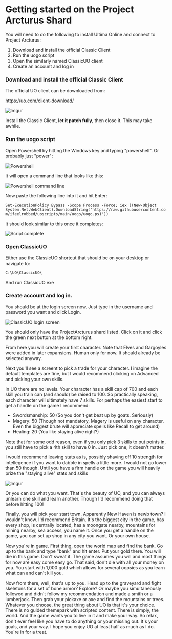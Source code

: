# Getting started on the Project Arcturus Shard

You will need to do the following to install Ultima Online and connect to Project Arcturus:
1. Download and install the official Classic Client
2. Run the uogo script
3. Open the similarly named ClassicUO client
4. Create an account and log in


### Download and install the official Classic Client

The official UO client can be downloaded from:

https://uo.com/client-download/

![Imgur](https://i.imgur.com/EtY8UQi.jpg)

Install the Classic Client, **let it patch fully**, then close it. This may take awhile.



### Run the uogo script

Open Powershell by hitting the Windows key and typing "powershell". Or probably just "power":

![Powershell](https://i.imgur.com/cDF92pa.jpg)

It will open a command line that looks like this:

![Powershell command line](https://i.imgur.com/hGTg5o2.jpg)

Now paste the following line into it and hit Enter:

```Set-ExecutionPolicy Bypass -Scope Process -Force; iex ((New-Object System.Net.WebClient).DownloadString('https://raw.githubusercontent.com/ifeelrobbed/uoscripts/main/uogo/uogo.ps1'))```

It should look similar to this once it completes:

![Script complete](https://i.imgur.com/NKfXCbH.jpg)

### Open ClassicUO

Either use the ClassicUO shortcut that should be on your desktop or navigate to:

```C:\UO\ClassicUO\```

And run ClassicUO.exe

### Create account and log in.

You should be at the login screen now. Just type in the username and password you want and click Login.

![ClassicUO login screen](https://imgur.com/3LagVhW.jpg)

You should only have the ProjectArcturus shard listed. Click on it and click the green next button at the bottom right.

From here you will create your first character. Note that Elves and Gargoyles were added in later expansions. Human only for now. It should already be selected anyway.

Next you'll see a screent to pick a trade for your character. I imagine the default templates are fine, but I would recommend clicking on Advanced and picking your own skills.

In UO there are no levels. Your character has a skill cap of 700 and each skill you train can (and should) be raised to 100. So practically speaking, each character will ultimately have 7 skills. For perhaps the easiest start to get a handle on the game I recommend:
* Swordsmanship: 50 (So you don't get beat up by goats. Seriously)
* Magery: 50 (Though not mandatory, Magery is useful on any character. Even the biggest brute will appreciate spells like Recall to get around)
* Healing: 20 (You like staying alive right?)

Note that for some odd reason, even if you only pick 3 skills to put points in, you still have to pick a 4th skill to have 0 in. Just pick one, it doesn't matter.

I would recommend leaving stats as is, possibly shaving off 10 strength for intellegence if you want to dabble in spells a little more. I would not go lower than 50 though. Until you have a firm handle on the game you will heavily prize the "staying alive" stats and skills

![Imgur](https://imgur.com/f4GoOgC.jpg)

Or you can do what you want. That's the beauty of UO, and you can always unlearn one skill and learn another. Though I'd recommend doing that before hitting 100!

Finally, you will pick your start town. Apparently New Haven is newb town? I wouldn't know. I'd recommend Britain. It's the biggest city in the game, has every shop, is centrally located, has a moongate nearby, mountains for mining nearby, sea access, you name it. Once you get a handle on the game, you can set up shop in any city you want. Or your own house.

Now you're in game. First thing, open the world map and find the bank. Go up to the bank and type "bank" and hit enter. Put your gold there. You will die in this game. Don't sweat it. The game assumes you will and most things for now are easy come easy go. That said, don't die with all your money on you. You start with 1,000 gold which allows for several oopsies as you learn what can and can't kill you.

Now from there, well, that's up to you. Head up to the graveyard and fight skeletons for a set of bone armor? Explore? Or maybe you simultaneously followed and didn't follow my recommendation and made a smith or a lumberjack. Then grab your pickaxe or axe and find the mountains or trees. Whatever you choose, the great thing about UO is that it's your choice. There is no guided themepark with scripted content. There is simply, the world. And the game wants you to live in it and make your way. So relax, don't ever feel like you have to do anything or your missing out. It's your goals, and your way. I hope you enjoy UO at least half as much as I do. You're in for a treat.
